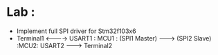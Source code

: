 # Lab : 
- Implement full SPI driver for Stm32f103x6
- Terminal1 <----> USART1 : MCU1 : (SPI1 Master) ---> (SPI2 Slave) :MCU2: USART2 ---> Terminal2






